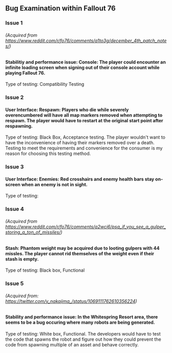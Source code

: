 ## Bug Examination within Fallout 76

### Issue 1 
###### (Acquired from https://www.reddit.com/r/fo76/comments/a1to3g/december_4th_patch_notes/)
#### Stabilitiy and performance issue: Console: The player could encounter an infinite loading screen when signing out of their console account while playing Fallout 76.
Type of testing: Compatibility Testing 
### Issue 2
#### User Interface: Respawn: Players who die while severely overencumbered will have all map markers removed when attempting to respawn. The player would have to restart at the original start point after respawning.
Type of testing: Black Box, Acceptance testing. The player wouldn't want to have the inconvenience of having their markers removed over a death. Testing to meet the requirements and convenience for the consumer is my reason for choosing this testing method.
### Issue 3
#### User Interface: Enemies: Red crosshairs and enemy health bars stay on-screen when an enemy is not in sight.
Type of testing: 
### Issue 4 
###### (Acquired from https://www.reddit.com/r/fo76/comments/a2wci6/psa_if_you_see_a_gulper_storing_a_ton_of_missiles/)
#### Stash: Phantom weight may be acquired due to looting gulpers with 44 missles. The player cannot rid themselves of the weight even if their stash is empty.
Type of testing: Black box, Functional
### Issue 5
###### (Acquired from: https://twitter.com/y_nakajima_/status/1069111762610356224)
#### Stability and performance issue: In the Whitespring Resort area, there seems to be a bug occuring where many robots are being generated.
Type of testing: White box, Functional. The developers would have to test the code that spawns the robot and figure out how they could prevent the code from spawning multiple of an asset and behave correctly.

